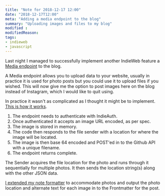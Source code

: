 ```yaml
---
title: "Note for 2018-12-17 12:00"
date: "2018-12-17T12:00"
meta: "Adding a media endpoint to the blog"
summary: "Uploading images and files to my blog"
modified :
modifiedReason:
tags:
- indieweb
- javascript
---
```

Last night I managed to successfully implement another IndieWeb feature a [Media endpoint](https://www.w3.org/TR/micropub/#media-endpoint) to the blog.

A Media endpoint allows you to upload data to your website, usually in practice it is used for photo posts but you could use it to upload files if you wished. This will now give me the option to post images here on the blog instead of Instagram, which I would like to quit using.

In practice it wasn't as complicated as I thought it might be to implement. [This is how it works](https://github.com/vipickering/mastr-cntrl/blob/master/app/routes/post/media.js).

1. The endpoint needs to authenticate with IndieAuth.
2. Once authenticated it accepts an image URL encoded, as per spec.
3. The image is stored in memory.
4. The code then responds to the file sender with a location for where the image will be located.
5. The image is then base 64 encoded and POST'ed in to the Github API with a unique filename.
6. The endpoint returns complete.

The Sender acquires the file location for the photo and runs through it sequentially for multiple photos. It then sends the location string(s) along with the other JSON data.

[I extended my note formatter](https://github.com/vipickering/mastr-cntrl/blob/master/app/functions/formatters/note.js) to accommodate photos and output the photo location and alternate text for each image in to the Frontmatter for the post.
